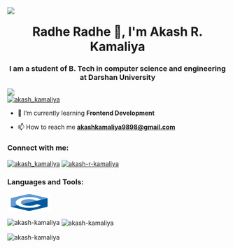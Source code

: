 <img align="right"  width="900" src="https://user-images.githubusercontent.com/72491412/124944400-e75fde00-e02a-11eb-82b3-6b6d9af4c5c1.png">
<h1 align="center">Radhe Radhe 🙏, I'm Akash R. Kamaliya</h1>
<h3 align="center">I am a student of B. Tech in computer science and engineering at Darshan University</h3>
<img align="right"  width="600" src="https://raw.githubusercontent.com/PolarBearGG/PolarBearGG/master/web-developer.gif">

<p align="left"> <a href="https://twitter.com/akash_kamaliya" target="blank"><img src="https://img.shields.io/twitter/follow/akash_kamaliya?logo=twitter&style=for-the-badge" alt="akash_kamaliya" /></a> </p>

- 🌱 I’m currently learning **Frontend Development**

- 📫 How to reach me **akashkamaliya9898@gmail.com**

<h3 align="left">Connect with me:</h3>
<p align="left">
  <a href="https://twitter.com/akash_kamaliya" target="blank"
    ><img
      align="center"
      src="https://raw.githubusercontent.com/rahuldkjain/github-profile-readme-generator/master/src/images/icons/Social/leetcode.svg"
      alt="akash_kamaliya"
      height="30"
      width="40"
  /></a>
<a href="https://linkedin.com/in/akash-r-kamaliya" target="blank"><img align="center" src="https://raw.githubusercontent.com/rahuldkjain/github-profile-readme-generator/master/src/images/icons/Social/linked-in-alt.svg" alt="akash-r-kamaliya" height="30" width="40" /></a>
</p>

<h3 align="left">Languages and Tools:</h3>
<p align="left"> <a href="https://www.cprogramming.com/" target="_blank" rel="noreferrer"> <img src="https://raw.githubusercontent.com/devicons/devicon/master/icons/c/c-original.svg" alt="c" width="100" height="40"/> </a> </p>

<p><img align="left" src="https://github-readme-stats.vercel.app/api/top-langs?username=akash-kamaliya&show_icons=true&locale=en&layout=compact" alt="akash-kamaliya" /></p>

<p>&nbsp;<img align="center" src="https://github-readme-stats.vercel.app/api?username=akash-kamaliya&show_icons=true&locale=en" alt="akash-kamaliya" /></p>

<p><img align="center" src="https://github-readme-streak-stats.herokuapp.com/?user=akash-kamaliya&" alt="akash-kamaliya" /></p>
